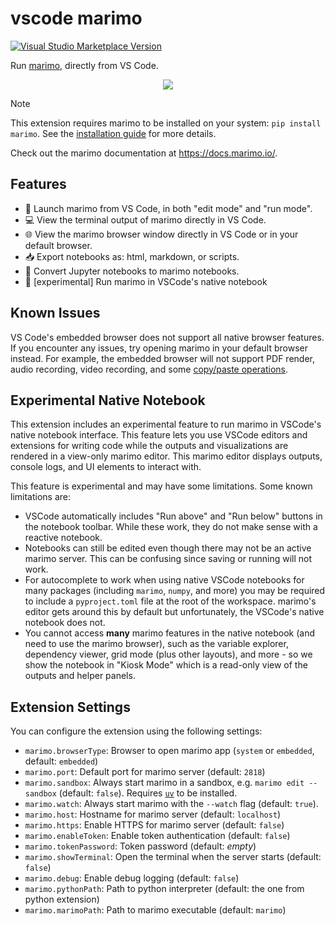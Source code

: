 # vscode marimo

<a href="https://marketplace.visualstudio.com/items?itemName=marimo-team.vscode-marimo" target="__blank">
  <img src="https://img.shields.io/visual-studio-marketplace/v/marimo-team.vscode-marimo.svg?color=eee&amp;label=VS%20Code%20Marketplace&logo=visual-studio-code" alt="Visual Studio Marketplace Version" />
</a>

Run [marimo](https://github.com/marimo-team/marimo), directly from VS Code.

<p align="center">
  <img src="https://raw.githubusercontent.com/marimo-team/vscode-marimo/main/images/screenshot.png">
</p>

> [!NOTE]
> This extension requires marimo to be installed on your system: `pip install marimo`.
> See the [installation guide](https://docs.marimo.io/getting_started/index.html) for more details.

Check out the marimo documentation at <https://docs.marimo.io/>.

## Features

- 🚀 Launch marimo from VS Code, in both "edit mode" and "run mode".
- 💻 View the terminal output of marimo directly in VS Code.
- 🌐 View the marimo browser window directly in VS Code or in your default browser.
- 📥 Export notebooks as: html, markdown, or scripts.
- 📓 Convert Jupyter notebooks to marimo notebooks.
- 🧪 [experimental] Run marimo in VSCode's native notebook

## Known Issues

VS Code's embedded browser does not support all native browser features. If you encounter any issues, try opening marimo in your default browser instead.
For example, the embedded browser will not support PDF render, audio recording, video recording, and some [copy/paste operations](https://github.com/microsoft/vscode/issues/115935).

## Experimental Native Notebook

This extension includes an experimental feature to run marimo in VSCode's native notebook interface. This feature lets you use VSCode editors and extensions for writing code while the outputs and visualizations are rendered in a view-only marimo editor. This marimo editor displays outputs, console logs, and UI elements to interact with.

This feature is experimental and may have some limitations. Some known limitations are:

- VSCode automatically includes "Run above" and "Run below" buttons in the notebook toolbar. While these work, they do not make sense with a reactive notebook.
- Notebooks can still be edited even though there may not be an active marimo server. This can be confusing since saving or running will not work.
- For autocomplete to work when using native VSCode notebooks for many packages (including `marimo`, `numpy`, and more) you may be required to include a `pyproject.toml` file at the root of the workspace. marimo's editor gets around this by default but unfortunately, the VSCode's native notebook does not.
- You cannot access **many** marimo features in the native notebook (and need to use the marimo browser), such as the variable explorer, dependency viewer, grid mode (plus other layouts), and more - so we show the notebook in "Kiosk Mode" which is a read-only view of the outputs and helper panels.

## Extension Settings

You can configure the extension using the following settings:

- `marimo.browserType`: Browser to open marimo app (`system` or `embedded`, default: `embedded`)
- `marimo.port`: Default port for marimo server (default: `2818`)
- `marimo.sandbox`: Always start marimo in a sandbox, e.g. `marimo edit --sandbox` (default: `false`). Requires [`uv`](https://docs.astral.sh/uv/) to be installed.
- `marimo.watch`: Always start marimo with the `--watch` flag (default: `true`).
- `marimo.host`: Hostname for marimo server (default: `localhost`)
- `marimo.https`: Enable HTTPS for marimo server (default: `false`)
- `marimo.enableToken`: Enable token authentication (default: `false`)
- `marimo.tokenPassword`: Token password (default: _empty_)
- `marimo.showTerminal`: Open the terminal when the server starts (default: `false`)
- `marimo.debug`: Enable debug logging (default: `false`)
- `marimo.pythonPath`: Path to python interpreter (default: the one from python extension)
- `marimo.marimoPath`: Path to marimo executable (default: `marimo`)
